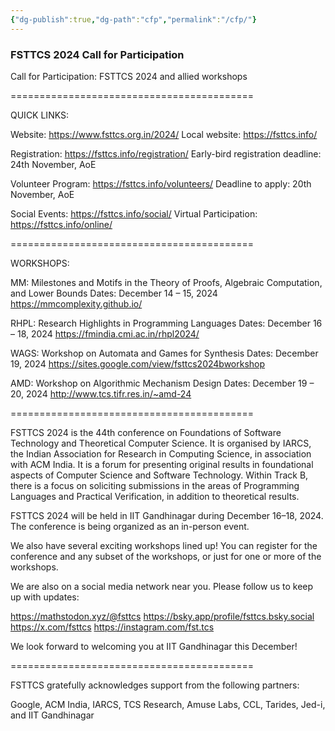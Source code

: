```yaml
---
{"dg-publish":true,"dg-path":"cfp","permalink":"/cfp/"}
---
```


### FSTTCS 2024 Call for Participation

Call for Participation: FSTTCS 2024
and allied workshops

==========================================

QUICK LINKS:

Website: https://www.fsttcs.org.in/2024/
Local website: https://fsttcs.info/

Registration: https://fsttcs.info/registration/
Early-bird registration deadline: 24th November, AoE

Volunteer Program: https://fsttcs.info/volunteers/
Deadline to apply: 20th November, AoE

Social Events: https://fsttcs.info/social/
Virtual Participation: https://fsttcs.info/online/

==========================================

WORKSHOPS:

MM: Milestones and Motifs in the Theory of Proofs, Algebraic Computation, and Lower Bounds
Dates: December 14 – 15, 2024
https://mmcomplexity.github.io/

RHPL: Research Highlights in Programming Languages
Dates: December 16 – 18, 2024
https://fmindia.cmi.ac.in/rhpl2024/

WAGS: Workshop on Automata and Games for Synthesis
Dates: December 19, 2024
https://sites.google.com/view/fsttcs2024bworkshop

AMD: Workshop on Algorithmic Mechanism Design
Dates: December 19 – 20, 2024
http://www.tcs.tifr.res.in/~amd-24

==========================================


FSTTCS 2024 is the 44th conference on Foundations of Software Technology and Theoretical Computer Science. It is organised by IARCS, the Indian Association for Research in Computing Science, in association with ACM India. It is a forum for presenting original results in foundational aspects of Computer Science and Software Technology. Within Track B, there is a focus on soliciting submissions in the areas of Programming Languages and Practical Verification, in addition to theoretical results.

FSTTCS 2024 will be held in IIT Gandhinagar during December 16–18, 2024. The conference is being organized as an in-person event.

We also have several exciting workshops lined up! You can register for the conference and any subset of the workshops, or just for one or more of the workshops. 

We are also on a social media network near you. Please follow us to keep up with updates:

https://mathstodon.xyz/@fsttcs
https://bsky.app/profile/fsttcs.bsky.social
https://x.com/fsttcs
https://instagram.com/fst.tcs

We look forward to welcoming you at IIT Gandhinagar this December!

==========================================

FSTTCS gratefully acknowledges support from the following partners:

Google, ACM India, IARCS, TCS Research, Amuse Labs, CCL, Tarides, Jed-i, and IIT Gandhinagar

